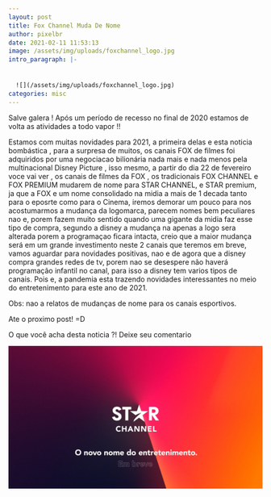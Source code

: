 ```yaml
---
layout: post
title: Fox Channel Muda De Nome
author: pixelbr
date: 2021-02-11 11:53:13
image: /assets/img/uploads/foxchannel_logo.jpg
intro_paragraph: |-
  

  ![](/assets/img/uploads/foxchannel_logo.jpg)
categories: misc
---
```

Salve galera ! Após um período de recesso no final de 2020 estamos de volta as atividades a todo vapor !!

Estamos com muitas novidades para 2021, a primeira delas e esta noticia bombástica , para a surpresa de muitos, os canais FOX de filmes foi adquiridos por uma negociacao bilionária nada mais e nada menos pela multinacional Disney Picture , isso mesmo, a partir do dia 22 de fevereiro voce vai ver , os canais de filmes da FOX , os tradicionais FOX CHANNEL e FOX PREMIUM mudarem de nome para STAR CHANNEL, e STAR premium, ja que a FOX e um nome consolidado na midia a mais de 1 decada tanto para o eposrte como para o Cinema, iremos demorar um pouco para nos acostumarmos a mudança da logomarca, parecem nomes bem peculiares nao e, porem fazem muito sentido quando uma gigante da midia faz esse tipo de compra, segundo a disney a mudança na apenas a logo sera alterada porem a programaçao ficara intacta, creio que a maior mudança será em um grande investimento neste 2 canais que teremos em breve, vamos aguardar para novidades positivas, nao e de agora que a disney compra grandes redes de tv, porem nao se desespere não haverá programação infantil no canal, para isso a disney tem varios tipos de canais.   Pois e, a pandemia esta trazendo novidades interessantes no meio do entretenimento para este ano de 2021. 

Obs: nao a relatos de mudanças de nome para os canais esportivos.



 Ate o proximo post! =D

O que você acha desta noticia ?! Deixe seu comentario

![Netlify CMS Screenshot](/assets/img/uploads/starchannel_chamada.jpg)